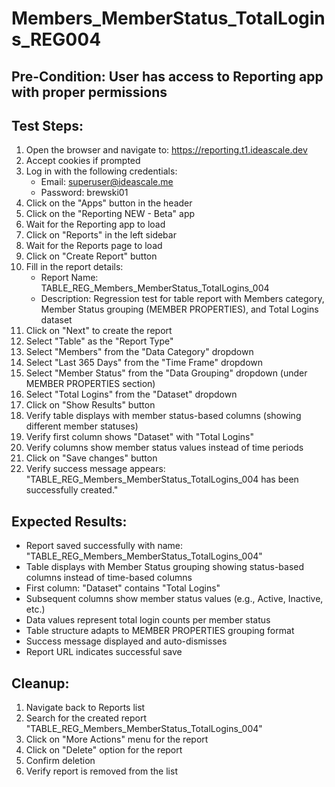 # Members_MemberStatus_TotalLogins_REG004

## Pre-Condition: User has access to Reporting app with proper permissions

## Test Steps:
1. Open the browser and navigate to: https://reporting.t1.ideascale.dev
2. Accept cookies if prompted
3. Log in with the following credentials:
   - Email: superuser@ideascale.me
   - Password: brewski01
4. Click on the "Apps" button in the header
5. Click on the "Reporting NEW - Beta" app
6. Wait for the Reporting app to load
7. Click on "Reports" in the left sidebar
8. Wait for the Reports page to load
9. Click on "Create Report" button
10. Fill in the report details:
    - Report Name: TABLE_REG_Members_MemberStatus_TotalLogins_004
    - Description: Regression test for table report with Members category, Member Status grouping (MEMBER PROPERTIES), and Total Logins dataset
11. Click on "Next" to create the report
12. Select "Table" as the "Report Type"
13. Select "Members" from the "Data Category" dropdown
14. Select "Last 365 Days" from the "Time Frame" dropdown
15. Select "Member Status" from the "Data Grouping" dropdown (under MEMBER PROPERTIES section)
16. Select "Total Logins" from the "Dataset" dropdown
17. Click on "Show Results" button
18. Verify table displays with member status-based columns (showing different member statuses)
19. Verify first column shows "Dataset" with "Total Logins"
20. Verify columns show member status values instead of time periods
21. Click on "Save changes" button
22. Verify success message appears: "TABLE_REG_Members_MemberStatus_TotalLogins_004 has been successfully created."

## Expected Results:
- Report saved successfully with name: "TABLE_REG_Members_MemberStatus_TotalLogins_004"
- Table displays with Member Status grouping showing status-based columns instead of time-based columns
- First column: "Dataset" contains "Total Logins"
- Subsequent columns show member status values (e.g., Active, Inactive, etc.)
- Data values represent total login counts per member status
- Table structure adapts to MEMBER PROPERTIES grouping format
- Success message displayed and auto-dismisses
- Report URL indicates successful save

## Cleanup:
1. Navigate back to Reports list
2. Search for the created report "TABLE_REG_Members_MemberStatus_TotalLogins_004"
3. Click on "More Actions" menu for the report
4. Click on "Delete" option for the report
5. Confirm deletion
6. Verify report is removed from the list